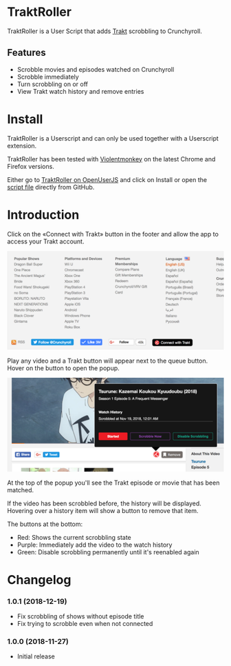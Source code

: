 # TraktRoller

TraktRoller is a User Script that adds [Trakt](trakt.tv) scrobbling to Crunchyroll.

## Features

* Scrobble movies and episodes watched on Crunchyroll
* Scrobble immediately
* Turn scrobbling on or off
* View Trakt watch history and remove entries

# Install

TraktRoller is a Userscript and can only be used together with a Userscript extension.

TraktRoller has been tested with [Violentmonkey](https://violentmonkey.github.io) on the latest Chrome and Firefox versions.

Either go to [TraktRoller on OpenUserJS](https://openuserjs.org/scripts/sttz/TraktRoller) and click on Install or open the [script file](./dist/TraktRoller.user.js?raw=true) directly from GitHub.

# Introduction

Click on the «Connect with Trakt» button in the footer and allow the app to access your Trakt account.

![Connect Button](./screenshots/connect.png?raw=true)

Play any video and a Trakt button will appear next to the queue button. Hover on the button to open the popup.

![Popup](./screenshots/popup.png?raw=true)

At the top of the popup you'll see the Trakt episode or movie that has been matched.

If the video has been scrobbled before, the history will be displayed. Hovering over a history item will show a button to remove that item.

The buttons at the bottom:
- Red: Shows the current scrobbling state
- Purple: Immediately add the video to the watch history
- Green: Disable scrobbling permanently until it's reenabled again

# Changelog

### 1.0.1 (2018-12-19)

- Fix scrobbling of shows without episode title
- Fix trying to scrobble even when not connected

### 1.0.0 (2018-11-27)

- Initial release